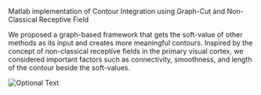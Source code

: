 Matlab implementation of Contour Integration using Graph-Cut and Non-Classical Receptive Field

We proposed a graph-based framework that gets the soft-value of other methods as its input and creates more meaningful contours. Inspired by the concept of non-classical receptive fields in the primary visual cortex, we considered important factors such as connectivity, smoothness, and length of the contour beside the soft-values.

![Optional Text](../master/myFolder/image.png)

